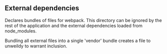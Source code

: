 ## External dependencies

Declares bundles of files for webpack.
This directory can be ignored by the rest of the application and the external dependencies loaded from
node_modules.

Bundling all external files into a single 'vendor' bundle creates a file to unweildy to warrant inclusion.



